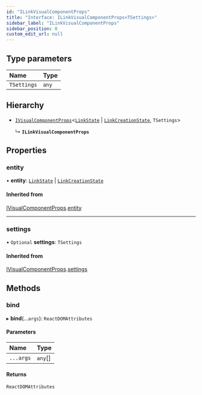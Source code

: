 ```yaml
---
id: "ILinkVisualComponentProps"
title: "Interface: ILinkVisualComponentProps<TSettings>"
sidebar_label: "ILinkVisualComponentProps"
sidebar_position: 0
custom_edit_url: null
---
```


## Type parameters

| Name | Type |
| :------ | :------ |
| `TSettings` | `any` |

## Hierarchy

- [`IVisualComponentProps`](IVisualComponentProps)<[`LinkState`](../classes/LinkState) \| [`LinkCreationState`](../classes/LinkCreationState), `TSettings`\>

  ↳ **`ILinkVisualComponentProps`**

## Properties

### entity

• **entity**: [`LinkState`](../classes/LinkState) \| [`LinkCreationState`](../classes/LinkCreationState)

#### Inherited from

[IVisualComponentProps](IVisualComponentProps).[entity](IVisualComponentProps#entity)

___

### settings

• `Optional` **settings**: `TSettings`

#### Inherited from

[IVisualComponentProps](IVisualComponentProps).[settings](IVisualComponentProps#settings)

## Methods

### bind

▸ **bind**(...`args`): `ReactDOMAttributes`

#### Parameters

| Name | Type |
| :------ | :------ |
| `...args` | `any`[] |

#### Returns

`ReactDOMAttributes`
